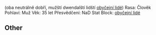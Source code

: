 (oba neutrálně dobří, mužští dwendalští lidští [obyčejní lidé](https://5e.tools/bestiary.html#commoner_mm))
Rasa: Člověk
Pohlaví: Muž
Věk: 35 let
Přesvědčení: NaD
Stat Block: [obyčejní lidé](https://5e.tools/bestiary.html#commoner_mm)


## Other

